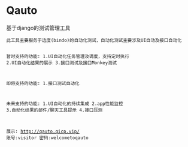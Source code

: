 # Qauto

<p>基于django的测试管理工具</p>
<pre><code>此工具主要服务于边度(bindo)的自动化测试，自动化测试主要涉及UI自动及接口自动化

暂时支持的功能:
    1.UI自动化任务管理及调度，支持定时执行
    2.UI自动化结果的展示
    3.接口测试及接口Monkey测试

即将支持的功能:
    1.接口测试自动化

未来支持的功能:
    1.UI自动化的持续集成
    2.app性能监控
    3.自动化结果的邮件/聊天工具提示
    4.接口压测

展示:
    <a href="http://qauto.qicp.vip/" target="_blank">http://qauto.qicp.vip/</a>
    账号:visitor
    密码:welcometoqauto
</code></pre>